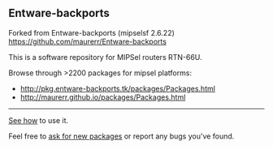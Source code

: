 ## Entware-backports
Forked from Entware-backports (mipselsf 2.6.22) https://github.com/maurerr/Entware-backports

This is a software repository for MIPSel routers RTN-66U.

Browse through >2200 packages for mipsel platforms:

* http://pkg.entware-backports.tk/packages/Packages.html
* http://maurerr.github.io/packages/Packages.html

---

[See how](https://github.com/Entware-ng/Entware-ng/wiki) to use it.

Feel free to [ask for new packages](https://github.com/maurerr/entware-backports/issues) or report any bugs you've found.
